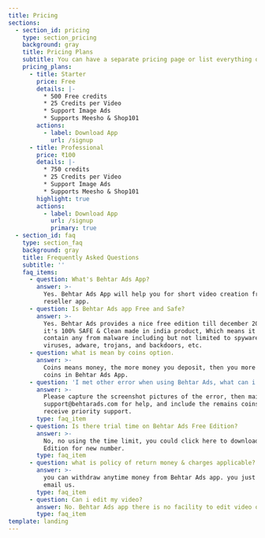 ```yaml
---
title: Pricing
sections:
  - section_id: pricing
    type: section_pricing
    background: gray
    title: Pricing Plans
    subtitle: You can have a separate pricing page or list everything on the home page.
    pricing_plans:
      - title: Starter
        price: Free
        details: |-
          * 500 Free credits
          * 25 Credits per Video
          * Support Image Ads
          * Supports Meesho & Shop101
        actions:
          - label: Download App
            url: /signup
      - title: Professional
        price: ₹100
        details: |-
          * 750 credits
          * 25 Credits per Video
          * Support Image Ads
          * Supports Meesho & Shop101
        highlight: true
        actions:
          - label: Download App
            url: /signup
            primary: true
  - section_id: faq
    type: section_faq
    background: gray
    title: Frequently Asked Questions
    subtitle: ''
    faq_items:
      - question: What's Behtar Ads App?
        answer: >-
          Yes. Behtar Ads App will help you for short video creation from any
          reseller app.
      - question: Is Behtar Ads app Free and Safe?
        answer: >-
          Yes. Behtar Ads provides a nice free edition till december 2020, and
          it's 100% SAFE & Clean made in india product, Which means it does not
          contain any from malware including but not limited to spyware,
          viruses, adware, trojans, and backdoors, etc.
      - question: what is mean by coins option.
        answer: >-
          Coins means money, the more money you deposit, then you more will get
          coins in Behtar Ads App.
      - question: 'I met other error when using Behtar Ads, what can i do?'
        answer: >-
          Please capture the screenshot pictures of the error, then mail to
          support@behtarads.com for help, and include the remains coins to
          receive priority support.
        type: faq_item
      - question: Is there trial time on Behtar Ads Free Edition?
        answer: >-
          No, no using the time limit, you could click here to download the Free
          Edition for new number.
        type: faq_item
      - question: what is policy of return money & charges applicable?
        answer: >-
          you can withdraw anytime money from Behtar Ads app. you just have to
          email us.
        type: faq_item
      - question: Can i edit my video?
        answer: No. Behtar Ads app there is no facility to edit video option.
        type: faq_item
template: landing
---
```

